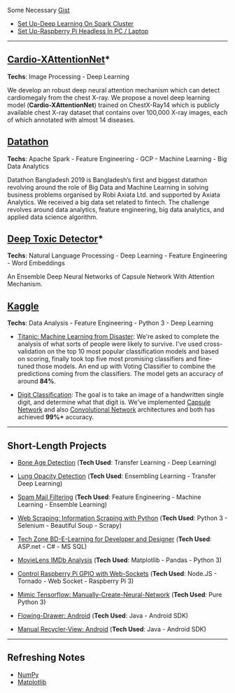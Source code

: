 Some Necessary [Gist](https://gist.github.com/iphton) 
- [Set Up-Deep Learning On Spark Cluster](https://gist.github.com/iphton/b0ab252c954eb2a28a984774e3ee1f2d)
- [Set Up-Raspberry Pi Headless In PC / Laptop](https://gist.github.com/iphton/1ca109ba4a8ec5ccc83a229de45f9115)

---

## [Cardio-XAttentionNet](https://iphton.github.io/iphton.github.io/projects/)*
**Techs**: Image Processing - Deep Learning 

We develop an robust deep neural attention mechanism which can detect cardiomegaly from the chest X-ray. We propose a novel deep learning model (**Cardio-XAttentionNet**) trained on ChestX-Ray14 which is publicly available chest X-ray dataset that contains over 100,000 X-ray images, each of which annotated with almost 14 diseases.


## [Datathon](https://axiata.com/datathon/bd/index.html)
**Techs**: Apache Spark - Feature Engineering - GCP - Machine Learning - Big Data Analytics

Datathon Bangladesh 2019 is Bangladesh’s first and biggest datathon revolving around the role of Big Data and Machine Learning in solving business problems organised by Robi Axiata Ltd. and supported by Axiata Analytics. We received a big data set related to fintech. The challenge revolves around data analytics, feature engineering, big data analytics, and applied data science algorithm.  

## [Deep Toxic Detector](https://iphton.github.io/iphton.github.io/projects/)*
**Techs**: Natural Language Processing - Deep Learning - Feature Engineering - Word Embeddings

An Ensemble Deep Neural Networks of Capsule Network With Attention Mechanism.


## [Kaggle](https://github.com/iphton/Kaggle-Competition)
**Techs**: Data Analysis - Feature Engineering - Python 3 - Deep Learning

- [Titanic: Machine Learning from Disaster](http://nbviewer.jupyter.org/github/iphton/Kaggle-Competition/blob/gh-pages/Titanic%20Competition/Notebook/Predict%20survival%20on%20the%20Titanic.ipynb#5-bullet): We're asked to complete the analysis of what sorts of people were likely to survive. I've used cross-validation on the top 10 most popular classification models and based on scoring, finally took top five most promising classifiers and fine-tuned those models. An end up with Voting Classifier to combine the predictions coming from the classifiers. The model gets an accuracy of around **84%**. 

- [Digit Classification](https://github.com/iphton/Kaggle-Competition/tree/gh-pages/Digit%20Recognizer): The goal is to take an image of a handwritten single digit, and determine what that digit is. We've implemented [Capsule Network](https://github.com/iphton/Kaggle-Competition/tree/gh-pages/Digit%20Recognizer/CapsuleNet) and also [Convolutional Network](https://github.com/iphton/Kaggle-Competition/tree/gh-pages/Digit%20Recognizer/ConvNet) architectures and both has achieved **99%+** accuracy. 

---

## Short-Length Projects

- [Bone Age Detection](https://iphton.github.io/iphton.github.io/projects/) (**Tech Used**: Transfer Learning - Deep Learning)

- [Lung Opacity Detection](https://iphton.github.io/iphton.github.io/projects/) (**Tech Used**: Ensembling Learning - Transfer Deep Learning)

- [Spam Mail Filtering](https://iphton.github.io/iphton.github.io/projects/) (**Tech Used**: Feature Engineering - Machine Learning - Ensemble Learning)

- [Web Scraping: Information Scraping with Python](https://github.com/iphton/Data-Scraping) (**Tech Used**: Python 3 - Selenium - Beautiful Soup - Scrapy)

- [Tech Zone BD-E-Learning for Developer and Designer](https://github.com/iphton/Tech-Zone) (**Tech Used**: ASP.net - C# - MS SQL)


- [MovieLens IMDb Analysis](https://github.com/iphton/MovieLens-IMDB-Analysis) (**Tech Used**: Matplotlib - Pandas - Python 3)


- [Control Raspberry Pi GPIO with Web-Sockets](https://github.com/iphton/Raspberry-Pi-WebSocket) (**Tech Used**: Node.JS - Tornado - Web Socket - Raspberry Pi 3)


- [Mimic Tensorflow: Manually-Create-Neural-Network](https://github.com/iphton/Manually-Create-Neural-Network) (**Tech Used**: Pure Python 3)

- [Flowing-Drawer: Android](https://github.com/iphton/Flowing-Drawer) (**Tech Used**: Java - Android SDK)


- [Manual Recycler-View: Android](https://github.com/iphton/Recycler_View) (**Tech Used**: Java - Android SDK)


---

## Refreshing Notes

- [NumPy](https://github.com/iphton/NumPy-Tutorials)
- [Matplotlib](https://github.com/iphton/Matplotlib-Tutorials)
